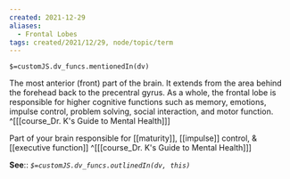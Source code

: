 ```yaml
---
created: 2021-12-29 
aliases:
  - Frontal Lobes
tags: created/2021/12/29, node/topic/term
---
```

`$=customJS.dv_funcs.mentionedIn(dv)`

The most anterior (front) part of the brain. It extends from the area behind the forehead back to the precentral gyrus. As a whole, the frontal lobe is responsible for higher cognitive functions such as memory, emotions, impulse control, problem solving, social interaction, and motor function.
 ^[[[course_Dr. K's Guide to Mental Health]]]

Part of your brain responsible for [[maturity]], [[impulse]] control, & [[executive function]]
 ^[[[course_Dr. K's Guide to Mental Health]]]

**See**::
*`$=customJS.dv_funcs.outlinedIn(dv, this)`*